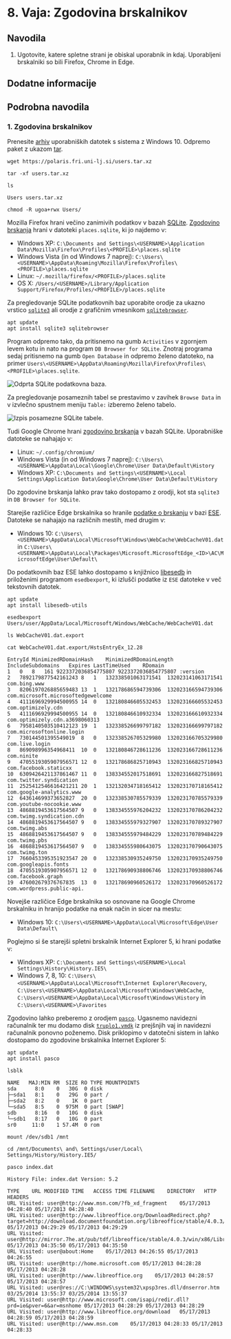 # 8. Vaja: Zgodovina brskalnikov

## Navodila

1. Ugotovite, katere spletne strani je obiskal uporabnik in kdaj. Uporabljeni brskalniki so bili Firefox, Chrome in Edge.

## Dodatne informacije

## Podrobna navodila

### 1. Zgodovina brskalnikov

Prenesite [arhiv](https://polaris.fri.uni-lj.si/users.tar.xz) uporabniških datotek s sistema z Windows 10. Odpremo paket z ukazom [tar](https://linux.die.net/man/1/tar).

    wget https://polaris.fri.uni-lj.si/users.tar.xz

    tar -xf users.tar.xz

    ls

    Users users.tar.xz

    chmod -R ugoa+rwx Users/

Mozilla Firefox hrani večino zanimivih podatkov v bazah [SQLite](https://sqlite.org/index.html). [Zgodovino brskanja](https://www.foxtonforensics.com/browser-history-examiner/firefox-history-location) hrani v datoteki `places.sqlite`, ki jo najdemo v:

- Windows XP: `C:\Documents and Settings\<USERNAME>\Application Data\Mozilla\Firefox\Profiles\<PROFILE>\places.sqlite`
- Windows Vista (in od Windows 7 naprej): `C:\Users\<USERNAME>\AppData\Roaming\Mozilla\Firefox\Profiles\<PROFILE>\places.sqlite`
- Linux: `~/.mozilla/firefox/<PROFILE>/places.sqlite`
- OS X: `/Users/<USERNAME>/Library/Application Support/Firefox/Profiles/<PROFILE>/places.sqlite`

Za pregledovanje SQLite podatkovnih baz uporabite orodje za ukazno vrstico [`sqlite3`](https://linux.die.net/man/1/sqlite3) ali orodje z grafičnim vmesnikom [`sqlitebrowser`](https://manpages.debian.org/stretch/sqlitebrowser/sqlitebrowser.1).

    apt update
    apt install sqlite3 sqlitebrowser

Program odpremo tako, da pritisnemo na gumb `Activities` v zgornjem levem kotu in nato na program `DB Browser for SQLite`. Znotraj programa sedaj pritisnemo na gumb `Open Database` in odpremo želeno datoteko, na primer `Users\<USERNAME>\AppData\Roaming\Mozilla\Firefox\Profiles\<PROFILE>\places.sqlite`.

![Odprta SQLite podatkovna baza.](slike/vaja8-dbbrowser1.png)

Za pregledovanje posameznih tabel se prestavimo v zavihek `Browse Data` in v izvlečno spustnem meniju `Table:` izberemo želeno tabelo.

![Izpis posamezne SQLite tabele.](slike/vaja8-dbbrowser2.png)

Tudi Google Chrome hrani [zgodovino brskanja](https://www.foxtonforensics.com/browser-history-examiner/chrome-history-location) v bazah SQLite. Uporabniške datoteke se nahajajo v:

- Linux: `~/.config/chromium/`
- Windows Vista (in od Windows 7 naprej): `C:\Users\<USERNAME>\AppData\Local\Google\Chrome\User Data\Default\History`
- Windows XP: `C:\Documents and Settings\<USERNAME>\Local Settings\Application Data\Google\Chrome\User Data\Default\History`

Do zgodovine brskanja lahko prav tako dostopamo z orodji, kot sta `sqlite3` in `DB Browser for SQLite`.

Starejše različice Edge brskalnika so hranile [podatke o brskanju](https://www.foxtonforensics.com/browser-history-examiner/microsoft-edge-history-location) v bazi [ESE](https://en.wikipedia.org/wiki/Extensible_Storage_Engine). Datoteke se nahajajo na različnih mestih, med drugim v:

- Windows 10: `C:\Users\<USERNAME>\AppData\Local\Microsoft\Windows\WebCache\WebCacheV01.dat` in `C:\Users\<USERNAME>\AppData\Local\Packages\Microsoft.MicrosoftEdge_<ID>\AC\MicrosoftEdge\User\Default\`

Do podatkovnih baz ESE lahko dostopamo s knjižnico [libesedb](https://github.com/libyal/libesedb) in priloženimi programom `esedbexport`, ki izlušči podatke iz `ESE` datoteke v več tekstovnih datotek.

    apt update
    apt install libesedb-utils

    esedbexport Users/user/AppData/Local/Microsoft/Windows/WebCache/WebCacheV01.dat

    ls WebCacheV01.dat.export

    cat WebCacheV01.dat.export/HstsEntryEx_12.28

    EntryId	MinimizedRDomainHash	MinimizedRDomainLength	IncludeSubdomains	Expires	LastTimeUsed	RDomain
    1	0	8	161	9223372036854775807	9223372036854775807	:version
    2	7892179877542161243	8	1	132338501063171541	132023141063171541	com.bing.www
    3	8206197026885659483	13	1	132178686594739306	132023166594739306	com.microsoft.microsoftedgewelcome
    4	4111696929994500955	14	0	132180846605532453	132023166605532453	com.optimizely.cdn
    5	4111696929994500955	14	0	132180846610932334	132023166610932334	com.optimizely.cdn.a3698060313
    6	7958140503510412123	19	1	132338526699797182	132023166699797182	com.microsoftonline.login
    7	730144501395549019	8	0	132338526705329980	132023166705329980	com.live.login
    8	869098996354968411	10	0	132180846728611236	132023166728611236	com.ninite
    9	4705519305907956571	12	0	132178686825710943	132023166825710943	com.facebook.staticxx
    10	6309426421137861467	11	0	138334552017518691	132023166827518691	com.twitter.syndication
    11	2525412546616421211	20	1	132132034718165412	132023170718165412	com.google-analytics.www
    12	643614699373652827	20	0	132338530785579339	132023170785579339	com.youtube-nocookie.www
    13	4868819453617564507	9	0	138334555976204232	132023170786204232	com.twimg.syndication.cdn
    14	4868819453617564507	9	0	138334555979327907	132023170789327907	com.twimg.abs
    15	4868819453617564507	9	0	138334555979484229	132023170789484229	com.twimg.pbs
    16	4868819453617564507	9	0	138334555980643075	132023170790643075	com.twimg.ton
    17	7660453395351923547	20	0	132338530935249750	132023170935249750	com.googleapis.fonts
    18	4705519305907956571	12	0	132178690938806746	132023170938806746	com.facebook.graph
    19	476002679376767835	13	0	132178690960526172	132023170960526172	com.wordpress.public-api.

Novejše različice Edge brskalnika so osnovane na Google Chrome brskalniku in hranijo podatke na enak način in sicer na mestu:

- Windows 10: `C:\Users\<USERNAME>\AppData\Local\Microsoft\Edge\User Data\Default\`

Poglejmo si še starejši spletni brskalnik Internet Explorer 5, ki hrani podatke v:

- Windows XP: `C:\Documents and Settings\<USERNAME>\Local Settings\History\History.IE5\`
- Windows 7, 8, 10: `C:\Users\<USERNAME>\AppData\Local\Microsoft\Internet Explorer\Recovery`, `C:\Users\<USERNAME>\AppData\Local\Microsoft\Windows\WebCache`, `C:\Users\<USERNAME>\AppData\Local\Microsoft\Windows\History` in `C:\Users\<USERNAME>\Favorites`

Zgodovino lahko preberemo z orodjem [`pasco`](https://www.unix.com/man-page/debian/1/pasco). Ugasnemo navidezni računalnik ter mu dodamo disk [`truplo1.vmdk`](https://polaris.fri.uni-lj.si/truplo.zip) iz prejšnjih vaj in navidezni računalnik ponovno poženemo. Disk priklopimo v datotečni sistem in lahko dostopamo do zgodovine brskalnika Internet Explorer 5:

    apt update
    apt install pasco

    lsblk

    NAME   MAJ:MIN RM  SIZE RO TYPE MOUNTPOINTS
    sda      8:0    0   30G  0 disk 
    ├─sda1   8:1    0   29G  0 part /
    ├─sda2   8:2    0    1K  0 part 
    └─sda5   8:5    0  975M  0 part [SWAP]
    sdb      8:16   0   10G  0 disk 
    └─sdb1   8:17   0   10G  0 part 
    sr0     11:0    1 57.4M  0 rom  

    mount /dev/sdb1 /mnt

    cd /mnt/Documents\ and\ Settings/user/Local\ Settings/History/History.IE5/

    pasco index.dat

    History File: index.dat Version: 5.2

    TYPE	URL	MODIFIED TIME	ACCESS TIME	FILENAME	DIRECTORY	HTTP HEADERS
    URL	Visited: user@http://www.msn.com/?fb_xd_fragment	05/17/2013 04:28:40	05/17/2013 04:28:40			 
    URL	Visited: user@http://www.libreoffice.org/DownloadRedirect.php?target=http://download.documentfoundation.org/libreoffice/stable/4.0.3/win/x86/LibreOffice_4.0.3_Win_x86.msi	05/17/2013 04:29:29	05/17/2013 04:29:29		 
    URL	Visited: user@http://mirror.7he.at/pub/tdf/libreoffice/stable/4.0.3/win/x86/LibreOffice_4.0.3_Win_x86.msi	05/17/2013 04:35:50	05/17/2013 04:35:50			 
    URL	Visited: user@about:Home	05/17/2013 04:26:55	05/17/2013 04:26:55			 
    URL	Visited: user@http://home.microsoft.com	05/17/2013 04:28:28	05/17/2013 04:28:28			 
    URL	Visited: user@http://www.libreoffice.org	05/17/2013 04:28:57	05/17/2013 04:28:57			 
    URL	Visited: user@res://C:\WINDOWS\system32\xpsp3res.dll/dnserror.htm	03/25/2014 13:55:37	03/25/2014 13:55:37			 
    URL	Visited: user@http://www.microsoft.com/isapi/redir.dll?prd=ie&pver=6&ar=msnhome	05/17/2013 04:28:29	05/17/2013 04:28:29			 
    URL	Visited: user@http://www.libreoffice.org/download	05/17/2013 04:28:59	05/17/2013 04:28:59			 
    URL	Visited: user@http://www.msn.com	05/17/2013 04:28:33	05/17/2013 04:28:33
